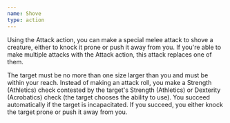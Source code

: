 ```yaml
---
name: Shove
type: action
---
```

Using the Attack action, you can make a special melee attack to shove a creature, either to knock
it prone or push it away from you. If you're able to make multiple attacks with the Attack action,
this attack replaces one of them.

The target must be no more than one size larger than you and must be within your reach.
Instead of making an attack roll, you make a Strength (Athletics) check contested by the
target's Strength (Athletics) or Dexterity (Acrobatics) check (the target chooses the ability to use).
You succeed automatically if the target is incapacitated. If you succeed,
you either knock the target prone or push it <me-distance length="5" /> away from you.

